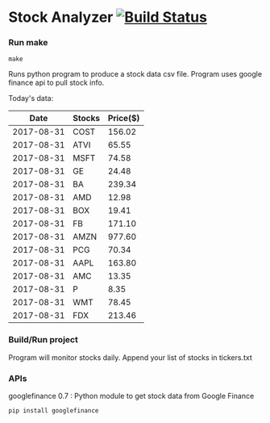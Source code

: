 # Stock Analyzer [![Build Status](https://travis-ci.org/ogoyal/StockAnalyzer.svg?branch=master)](https://travis-ci.org/ogoyal/StockAnalyzer)

### Run make
```
make
```

Runs python program to produce a stock data csv file. Program uses google finance api to pull stock info.

Today's data:

| Date| Stocks| Price($) | 
| --- | --- | ---  | 
| 2017-08-31| COST| 156.02 | 
| 2017-08-31| ATVI| 65.55 | 
| 2017-08-31| MSFT| 74.58 | 
| 2017-08-31| GE| 24.48 | 
| 2017-08-31| BA| 239.34 | 
| 2017-08-31| AMD| 12.98 | 
| 2017-08-31| BOX| 19.41 | 
| 2017-08-31| FB| 171.10 | 
| 2017-08-31| AMZN| 977.60 | 
| 2017-08-31| PCG| 70.34 | 
| 2017-08-31| AAPL| 163.80 | 
| 2017-08-31| AMC| 13.35 | 
| 2017-08-31| P| 8.35 | 
| 2017-08-31| WMT| 78.45 | 
| 2017-08-31| FDX| 213.46 | 

### Build/Run project

Program will monitor stocks daily. Append your list of stocks in tickers.txt

### APIs
googlefinance 0.7 : Python module to get stock data from Google Finance

```
pip install googlefinance
```


